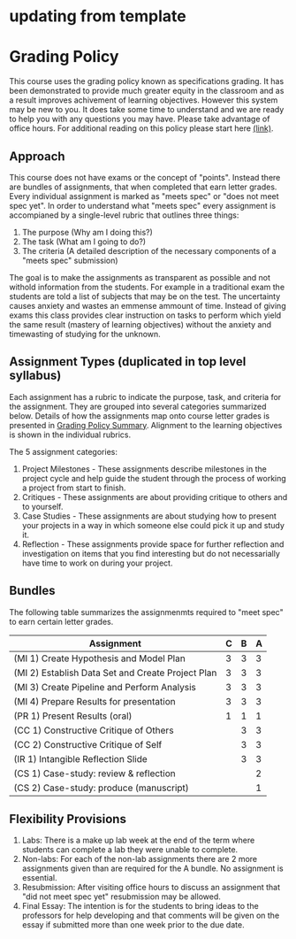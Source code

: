 # updating from template

# Grading Policy
This course uses the grading policy known as specifications grading. It has been demonstrated to provide much greater equity in the classroom and as a result improves achivement of learning objectives. However this system may be new to you. It does take some time to understand and we are ready to help you with any questions you may have. Please take advantage of office hours. For additional reading on this policy please start here [(link)](https://cte.virginia.edu/blog/2020/12/04/alternative-grading-practices-support-both-equity-and-learning).

## Approach
This course does not have exams or the concept of "points". Instead there are bundles of assignments, that when completed that earn letter grades. Every individual assignment is marked as "meets spec" or "does not meet spec yet". In order to understand what "meets spec" every assignment is accompianed by a single-level rubric that outlines three things:
1. The purpose (Why am I doing this?)
2. The task (What am I going to do?)
3. The criteria (A detailed description of the necessary components of a "meets spec" submission)

The goal is to make the assignments as transparent as possible and not withold information from the students. For example in a traditional exam the students are told a list of subjects that may be on the test. The uncertainty causes anxiety and wastes an emmense ammount of time. Instead of giving exams this class provides clear instruction on tasks to perform which yield the same result (mastery of learning objectives) without the anxiety and timewasting of studying for the unknown.

## Assignment Types (duplicated in top level syllabus)
Each assignment has a rubric to indicate the purpose, task, and criteria for the assignment. They are grouped into several categories summarized below. Details of how the assignments map onto course letter grades is presented in [Grading Policy Summary](grading.md). Alignment to the learning objectives is shown in the individual rubrics. 

The 5 assignment categories:
1. Project Milestones - These assignments describe milestones in the project cycle and help guide the student through the process of working a project from start to finish.
3. Critiques - These assignments are about providing critique to others and to yourself.
4. Case Studies - These assignments are about studying how to present your projects in a way in which someone else could pick it up and study it.
5. Reflection - These assignments provide space for further reflection and investigation on items that you find interesting but do not necessarially have time to work on during your project.

## Bundles
The following table summarizes the assignmenmts required to "meet spec" to earn certain letter grades.

|Assignment |C|B|A|
|--|--|--|--|
|(MI 1) Create Hypothesis and Model Plan|3|3|3|
|(MI 2) Establish Data Set and Create Project Plan|3|3|3|
|(MI 3) Create Pipeline and Perform Analysis|3|3|3|
|(MI 4) Prepare Results for presentation|3|3|3|
|(PR 1) Present Results (oral)|1|1|1|
|(CC 1) Constructive Critique of Others||3|3|
|(CC 2) Constructive Critique of Self||3|3|
|(IR 1) Intangible Reflection Slide||3|3|
|(CS 1) Case-study: review & reflection|||2|
|(CS 2) Case-study: produce (manuscript)|||1|

## Flexibility Provisions
1. Labs: There is a make up lab week at the end of the term where students can complete a lab they were unable to complete.
2. Non-labs: For each of the non-lab assignments there are 2 more assignments given than are required for the A bundle. No assignment is essential.
3. Resubmission: After visiting office hours to discuss an assignment that "did not meet spec yet" resubmission may be allowed.
4. Final Essay: The intention is for the students to bring ideas to the professors for help developing and that comments will be given on the essay if submitted more than one week prior to the due date.
